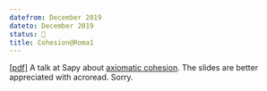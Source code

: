 ```yaml
---
datefrom: December 2019
dateto: December 2019
status: 🎤
title: Cohesion@Roma1
---
```


[\[pdf\]](stuff/cohesive_rome.pdf) A talk at Sapy about [axiomatic cohesion](http://www.tac.mta.ca/tac/volumes/19/3/19-03abs.html). The slides are better appreciated with acroread. Sorry.
